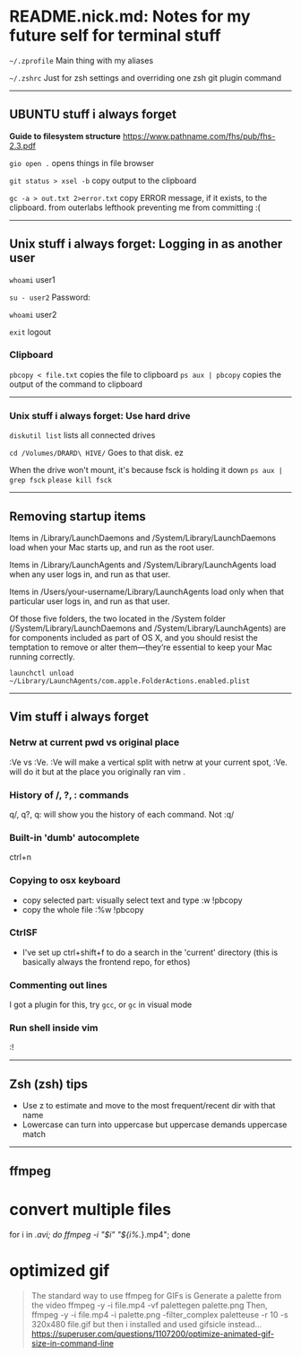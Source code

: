 # README.nick.md: Notes for my future self for terminal stuff

`~/.zprofile`
Main thing with my aliases

`~/.zshrc`
Just for zsh settings and overriding one zsh git plugin command

--------------------------------------------------------------------------------

## UBUNTU stuff i always forget

**Guide to filesystem structure**
https://www.pathname.com/fhs/pub/fhs-2.3.pdf

`gio open .`
opens things in file browser

`git status > xsel -b`
copy output to the clipboard

`gc -a > out.txt 2>error.txt`
copy ERROR message, if it exists, to the clipboard.
from outerlabs lefthook preventing me from committing :(

--------------------------------------------------------------------------------

## Unix stuff i always forget: Logging in as another user

`whoami`
user1

`su - user2`
Password:

`whoami`
user2

`exit`
logout

### Clipboard

`pbcopy < file.txt`
copies the file to clipboard
`ps aux | pbcopy`
copies the output of the command to clipboard

--------------------------------------------------------------------------------

### Unix stuff i always forget: Use hard drive

`diskutil list`
lists all connected drives

`cd /Volumes/DRARD\ HIVE/`
Goes to that disk. ez

When the drive won't mount, it's because fsck is holding it down
`ps aux | grep fsck`
`please kill fsck`

--------------------------------------------------------------------------------

## Removing startup items

  Items in /Library/LaunchDaemons and /System/Library/LaunchDaemons load when 
  your Mac starts up, and run as the root user.

  Items in /Library/LaunchAgents and /System/Library/LaunchAgents load when any 
  user logs in, and run as that user. 

  Items in /Users/your-username/Library/LaunchAgents load only when that 
  particular user logs in, and run as that user. 

  Of those five folders, the two located in the /System folder 
  (/System/Library/LaunchDaemons and /System/Library/LaunchAgents) are for 
  components included as part of OS X, and you should resist the temptation to 
  remove or alter them—they’re essential to keep your Mac running correctly.

`launchctl unload ~/Library/LaunchAgents/com.apple.FolderActions.enabled.plist`

--------------------------------------------------------------------------------

## Vim stuff i always forget

### Netrw at current pwd vs original place

:Ve vs :Ve. :Ve will make a vertical split with netrw at your 
current spot, :Ve. will do it but at the place you originally ran vim .

### History of /, ?, : commands

q/, q?, q: will show you the history of each command.
Not :q/

### Built-in 'dumb' autocomplete

ctrl+n

### Copying to osx keyboard

- copy selected part: visually select text and type :w !pbcopy
- copy the whole file :%w !pbcopy

### CtrlSF

- I've set up ctrl+shift+f to do a search in the 'current' directory
  (this is basically always the frontend repo, for ethos)

### Commenting out lines

I got a plugin for this, try `gcc`, or `gc` in visual mode

### Run shell inside vim

:! <command>

--------------------------------------------------------------------------------

## Zsh (zsh) tips

- Use z to estimate and move to the most frequent/recent dir with that name
- Lowercase can turn into uppercase but uppercase demands uppercase match

--------------------------------------------------------------------------------

## ffmpeg

# convert multiple files
for i in *.avi; do ffmpeg -i "$i" "${i%.*}.mp4"; done

# optimized gif
> The standard way to use ffmpeg for GIFs is
> Generate a palette from the video
ffmpeg -y -i file.mp4 -vf palettegen palette.png
> Then,
ffmpeg -y -i file.mp4 -i palette.png -filter_complex paletteuse -r 10 -s 320x480 file.gif
> but then i installed and used gifsicle instead...
> https://superuser.com/questions/1107200/optimize-animated-gif-size-in-command-line

